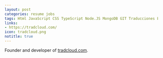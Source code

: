 ```yaml
---
layout: post
categories: resume jobs
tags: Html JavaScript CSS TypeScript Node.JS MongoDB GIT Traducciones Express.JS Photoshop Linux TDD Web
links:
- https://tradcloud.com/
icon: tradcloud.png
notitle: true
---
```


Founder and developer of [tradcloud.com](http://tradcloud.com/).
